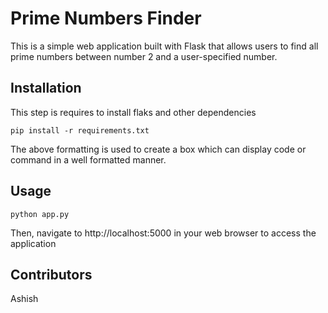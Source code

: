 # Prime Numbers Finder

This is a simple web application built with Flask that allows users to find all prime numbers between number 2 and a user-specified number. 
## Installation

This step is requires to install flaks and other dependencies

````
pip install -r requirements.txt
````
The above formatting is used to create a box which can display code or command in a well formatted manner.
## Usage

````
python app.py   
````

Then, navigate to http://localhost:5000 in your web browser to access the application

## Contributors

 Ashish

